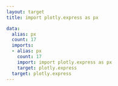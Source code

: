 ```yaml
---
layout: target
title: import plotly.express as px

data:
  alias: px
  count: 17
  imports:
  - alias: px
    count: 17
    import: import plotly.express as px
    target: plotly.express
  target: plotly.express
---
```

